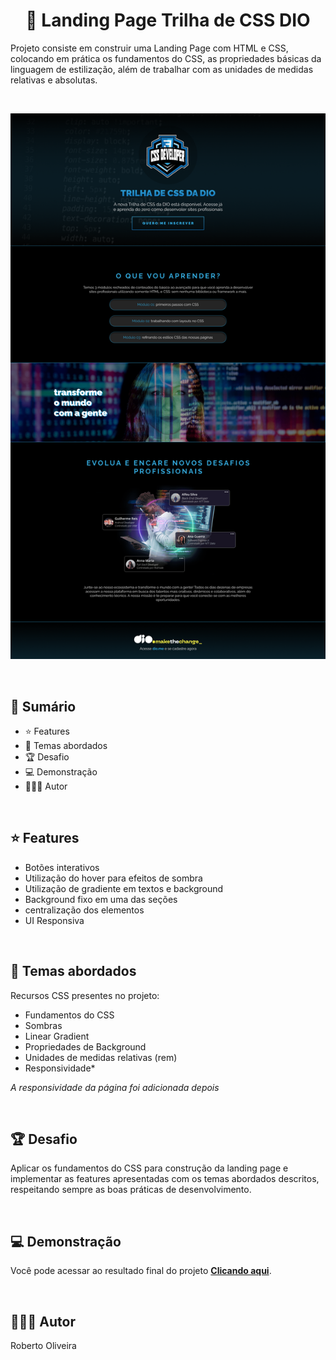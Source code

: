 <h1 align="center">📌 <b>Landing Page Trilha de CSS DIO</b></h1>

Projeto consiste em construir uma Landing Page com HTML e CSS, colocando em prática os fundamentos do CSS, as propriedades básicas da linguagem de estilização, além de trabalhar com as unidades de medidas relativas e absolutas.

<br>

![Screen](./assets/imagem/screen.png)

<br>

## 📎 **Sumário**
- ⭐ Features
- 📂 Temas abordados
- 🏆 Desafio
- 💻 Demonstração
- 🙋🏻‍♂️ Autor

<br>

## ⭐ **Features**

- Botões interativos
- Utilização do hover para efeitos de sombra
- Utilização de gradiente em textos e background
- Background fixo em uma das seções
- centralização dos elementos
- UI Responsiva

<br>

## 📂 **Temas abordados**

Recursos CSS presentes no projeto:

- Fundamentos do CSS
- Sombras
- Linear Gradient
- Propriedades de Background
- Unidades de medidas relativas (rem)
- Responsividade*

*A responsividade da página foi adicionada depois*

<br>

## 🏆 **Desafio**
Aplicar os fundamentos do CSS para construção da landing page e implementar as features apresentadas com os temas abordados descritos, respeitando sempre as boas práticas de desenvolvimento.

<br>

## 💻 **Demonstração**
Você pode acessar ao resultado final do projeto <a href="https://github.com/robeOliveira85/Formacao-CSS-Web-Developer-DIO/DESAFIO-CSS-MODULO-01/index.html"><b>Clicando aqui</b></a>.

<br>

## 🙋🏻‍♂️ **Autor**

Roberto Oliveira